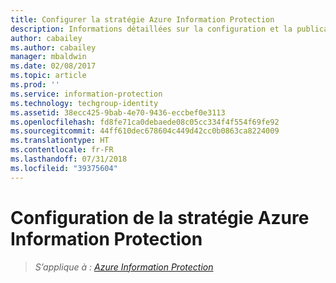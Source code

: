 ```yaml
---
title: Configurer la stratégie Azure Information Protection
description: Informations détaillées sur la configuration et la publication de la stratégie Azure Information Protection.
author: cabailey
ms.author: cabailey
manager: mbaldwin
ms.date: 02/08/2017
ms.topic: article
ms.prod: ''
ms.service: information-protection
ms.technology: techgroup-identity
ms.assetid: 38ecc425-9bab-4e70-9436-eccbef0e3113
ms.openlocfilehash: fd8fe71ca0debaede08c05cc334f4f554f69fe92
ms.sourcegitcommit: 44ff610dec678604c449d42cc0b0863ca8224009
ms.translationtype: HT
ms.contentlocale: fr-FR
ms.lasthandoff: 07/31/2018
ms.locfileid: "39375604"
---
```

# <a name="configuring-the-azure-information-protection-policy"></a>Configuration de la stratégie Azure Information Protection 

>*S’applique à : [Azure Information Protection](https://azure.microsoft.com/pricing/details/information-protection)*


